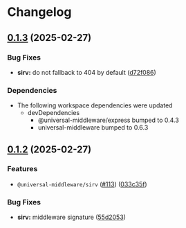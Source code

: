# Changelog

## [0.1.3](https://github.com/magne4000/universal-middleware/compare/sirv-v0.1.2...sirv-v0.1.3) (2025-02-27)


### Bug Fixes

* **sirv:** do not fallback to 404 by default ([d72f086](https://github.com/magne4000/universal-middleware/commit/d72f0860287e52f69908832cdaaac8090611cab8))


### Dependencies

* The following workspace dependencies were updated
  * devDependencies
    * @universal-middleware/express bumped to 0.4.3
    * universal-middleware bumped to 0.6.3

## [0.1.2](https://github.com/magne4000/universal-middleware/compare/sirv-v0.1.1...sirv-v0.1.2) (2025-02-27)


### Features

* `@universal-middleware/sirv` ([#113](https://github.com/magne4000/universal-middleware/issues/113)) ([033c35f](https://github.com/magne4000/universal-middleware/commit/033c35f5b83c41cbfdb608a99e843335befa9311))


### Bug Fixes

* **sirv:** middleware signature ([55d2053](https://github.com/magne4000/universal-middleware/commit/55d2053acd89c06edde920858ac7f648abab18bf))
